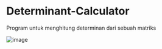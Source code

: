 # Determinant-Calculator

Program untuk menghitung determinan dari sebuah matriks


![image](https://user-images.githubusercontent.com/44936062/230739395-d849b92e-15c9-49ea-90e4-578c31731b6c.png)
